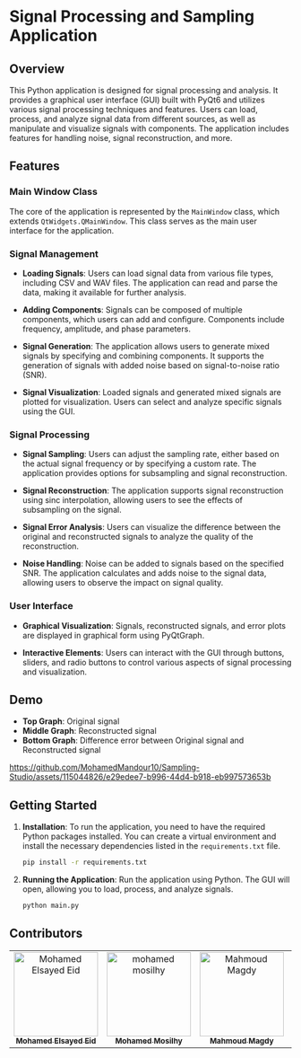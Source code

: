 # Signal Processing and Sampling Application

## Overview

This Python application is designed for signal processing and analysis. It provides a graphical user interface (GUI) built with PyQt6 and utilizes various signal processing techniques and features. Users can load, process, and analyze signal data from different sources, as well as manipulate and visualize signals with components. The application includes features for handling noise, signal reconstruction, and more.

## Features

### Main Window Class

The core of the application is represented by the `MainWindow` class, which extends `QtWidgets.QMainWindow`. This class serves as the main user interface for the application.

### Signal Management

- **Loading Signals**: Users can load signal data from various file types, including CSV and WAV files. The application can read and parse the data, making it available for further analysis.

- **Adding Components**: Signals can be composed of multiple components, which users can add and configure. Components include frequency, amplitude, and phase parameters.

- **Signal Generation**: The application allows users to generate mixed signals by specifying and combining components. It supports the generation of signals with added noise based on signal-to-noise ratio (SNR).

- **Signal Visualization**: Loaded signals and generated mixed signals are plotted for visualization. Users can select and analyze specific signals using the GUI.

### Signal Processing

- **Signal Sampling**: Users can adjust the sampling rate, either based on the actual signal frequency or by specifying a custom rate. The application provides options for subsampling and signal reconstruction.

- **Signal Reconstruction**: The application supports signal reconstruction using sinc interpolation, allowing users to see the effects of subsampling on the signal.

- **Signal Error Analysis**: Users can visualize the difference between the original and reconstructed signals to analyze the quality of the reconstruction.

- **Noise Handling**: Noise can be added to signals based on the specified SNR. The application calculates and adds noise to the signal data, allowing users to observe the impact on signal quality.

### User Interface

- **Graphical Visualization**: Signals, reconstructed signals, and error plots are displayed in graphical form using PyQtGraph.

- **Interactive Elements**: Users can interact with the GUI through buttons, sliders, and radio buttons to control various aspects of signal processing and visualization.
## Demo
- **Top Graph**: Original signal
- **Middle Graph**: Reconstructed signal
- **Bottom Graph**: Difference error between Original signal and Reconstructed signal

https://github.com/MohamedMandour10/Sampling-Studio/assets/115044826/e29edee7-b996-44d4-b918-eb997573653b


## Getting Started

1. **Installation**: To run the application, you need to have the required Python packages installed. You can create a virtual environment and install the necessary dependencies listed in the `requirements.txt` file.

   ```bash
   pip install -r requirements.txt

2. **Running the Application**: Run the application using Python. The GUI will open, allowing you to load, process, and analyze signals.

   ```bash
   python main.py

## Contributors <a name = "Contributors"></a>
<table>
  <tr>
    <td align="center">
    <a href="https://github.com/MohamedMandour10" target="_black">
    <img src="https://avatars.githubusercontent.com/u/115044826?v=4" width="150px;" alt="Mohamed Elsayed Eid"/>
    <br />
    <sub><b>Mohamed Elsayed Eid</b></sub></a>
    </td>
    <td align="center">
    <a href="https://github.com/mohamedmosilhy" target="_black">
    <img src="https://avatars.githubusercontent.com/u/93820559?v=4" width="150px;" alt="mohamed mosilhy"/>
    <br />
    <sub><b>Mohamed Mosilhy</b></sub></a>
    </td>
    <td align="center">
    <a href="https://github.com/MahmoudMagdy404" target="_black">
    <img src="https://avatars.githubusercontent.com/u/83336074?v=4" width="150px;" alt="Mahmoud Magdy"/>
    <br />
    <sub><b>Mahmoud Magdy</b></sub></a>
    </td>
    <td align="center">
    <a href="https://github.com/joyou159" target="_black">
    <img src="https://avatars.githubusercontent.com/u/85418161?v=4" width="150px;" alt="Youssef Ahmed"/>
    <br />
    <sub><b>Youssef Ahmed</b></sub></a>
    </td>
      </tr>

